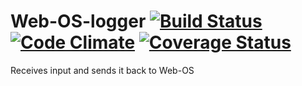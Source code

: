 # Web-OS-logger [![Build Status](https://travis-ci.org/Gum-Joe/Web-OS-logger.svg?branch=master)](https://travis-ci.org/Gum-Joe/Web-OS-logger) [![Code Climate](https://codeclimate.com/github/Gum-Joe/Web-OS-logger/badges/gpa.svg)](https://codeclimate.com/github/Gum-Joe/Web-OS-logger) [![Coverage Status](https://coveralls.io/repos/Gum-Joe/Web-OS-logger/badge.svg?branch=master&service=github)](https://coveralls.io/github/Gum-Joe/Web-OS-logger?branch=master)
Receives input and sends it back to Web-OS
